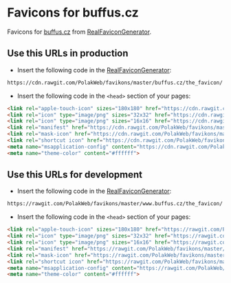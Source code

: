 Favicons for buffus.cz
==========================

Favicons for [buffus.cz](https://buffus.cz) from [RealFaviconGenerator](https://realfavicongenerator.net/).


Use this URLs in production
----------------------------

- Insert the following code in the [RealFaviconGenerator](http://realfavicongenerator.net/):
```html
https://cdn.rawgit.com/PolakWeb/favikons/master/buffus.cz/the_favicon/
```

- Insert the following code in the `<head>` section of your pages:
```html
<link rel="apple-touch-icon" sizes="180x180" href="https://cdn.rawgit.com/PolakWeb/favikons/master/buffus.cz/the_favicon/apple-touch-icon.png">
<link rel="icon" type="image/png" sizes="32x32" href="https://cdn.rawgit.com/PolakWeb/favikons/master/buffus.cz/the_favicon/favicon-32x32.png">
<link rel="icon" type="image/png" sizes="16x16" href="https://cdn.rawgit.com/PolakWeb/favikons/master/buffus.cz/the_favicon/favicon-16x16.png">
<link rel="manifest" href="https://cdn.rawgit.com/PolakWeb/favikons/master/buffus.cz/the_favicon/manifest.json">
<link rel="mask-icon" href="https://cdn.rawgit.com/PolakWeb/favikons/master/buffus.cz/the_favicon/safari-pinned-tab.svg" color="#5bbad5">
<link rel="shortcut icon" href="https://cdn.rawgit.com/PolakWeb/favikons/master/buffus.cz/the_favicon/favicon.ico">
<meta name="msapplication-config" content="https://cdn.rawgit.com/PolakWeb/favikons/master/buffus.cz/the_favicon/browserconfig.xml">
<meta name="theme-color" content="#ffffff">
```


Use this URLs for development
-----------------------------

- Insert the following code in the [RealFaviconGenerator](http://realfavicongenerator.net/):
```html
https://rawgit.com/PolakWeb/favikons/master/www.buffus.cz/the_favicon/
```

- Insert the following code in the `<head>` section of your pages:
```html
<link rel="apple-touch-icon" sizes="180x180" href="https://rawgit.com/PolakWeb/favikons/master/www.buffus.cz/the_favicon/apple-touch-icon.png">
<link rel="icon" type="image/png" sizes="32x32" href="https://rawgit.com/PolakWeb/favikons/master/www.buffus.cz/the_favicon/favicon-32x32.png">
<link rel="icon" type="image/png" sizes="16x16" href="https://rawgit.com/PolakWeb/favikons/master/www.buffus.cz/the_favicon/favicon-16x16.png">
<link rel="manifest" href="https://rawgit.com/PolakWeb/favikons/master/www.buffus.cz/the_favicon/manifest.json">
<link rel="mask-icon" href="https://rawgit.com/PolakWeb/favikons/master/www.buffus.cz/the_favicon/safari-pinned-tab.svg" color="#5bbad5">
<link rel="shortcut icon" href="https://rawgit.com/PolakWeb/favikons/master/www.buffus.cz/the_favicon/favicon.ico">
<meta name="msapplication-config" content="https://rawgit.com/PolakWeb/favikons/master/www.buffus.cz/the_favicon/browserconfig.xml">
<meta name="theme-color" content="#ffffff">
```
